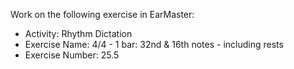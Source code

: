 Work on the following exercise in EarMaster:
- Activity: Rhythm Dictation
- Exercise Name: 4/4 - 1 bar: 32nd & 16th notes - including rests
- Exercise Number: 25.5
